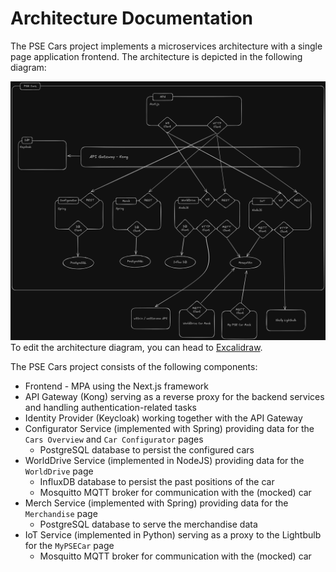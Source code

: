 # Architecture Documentation

The PSE Cars project implements a microservices architecture with a single page application frontend.
The architecture is depicted in the following diagram:

![architecture-diagram](./assets/architecture-overview.png)
To edit the architecture diagram, you can head to [Excalidraw](https://excalidraw.com/#json=UMViqL7yGEP9J_MtTu8xY,yi9mrHiOdnFlpbi4ghgdUw).

The PSE Cars project consists of the following components:
- Frontend - MPA using the Next.js framework
- API Gateway (Kong) serving as a reverse proxy for the backend services and handling authentication-related tasks
- Identity Provider (Keycloak) working together with the API Gateway
- Configurator Service (implemented with Spring) providing data for the `Cars Overview` and `Car Configurator` pages
  - PostgreSQL database to persist the configured cars
- WorldDrive Service (implemented in NodeJS) providing data for the `WorldDrive` page
  - InfluxDB database to persist the past positions of the car
  - Mosquitto MQTT broker for communication with the (mocked) car
- Merch Service (implemented with Spring) providing data for the `Merchandise` page
  - PostgreSQL database to serve the merchandise data
- IoT Service (implemented in Python) serving as a proxy to the Lightbulb for the `MyPSECar` page
  - Mosquitto MQTT broker for communication with the (mocked) car
